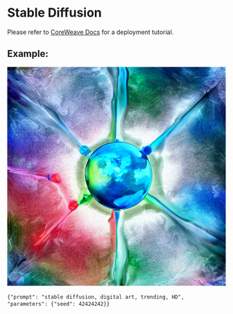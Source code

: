 # Stable Diffusion
Please refer to [CoreWeave Docs](https://docs.coreweave.com/machine-learning-and-ai/inference/examples/pytorch-jax/hugging-face/pytorch-hugging-face-diffusers-stable-diffusion-text-to-image) for a deployment tutorial. 

## Example:
![stable diffusion, digital art, trending, HD](stable-diffusion.png)
```
{"prompt": "stable diffusion, digital art, trending, HD", "parameters": {"seed": 42424242}}
```